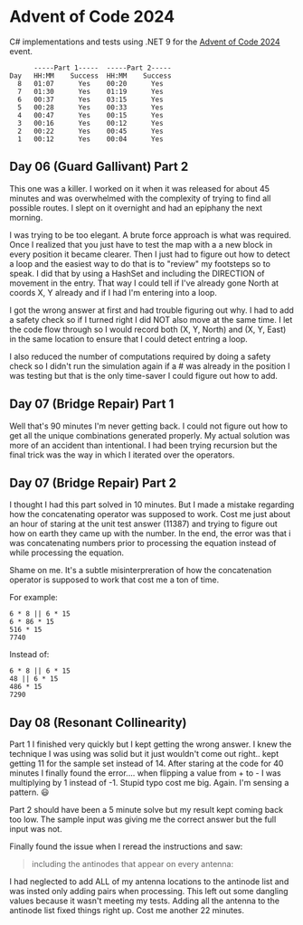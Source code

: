 # Advent of Code 2024

C# implementations and tests using .NET 9 for the
[Advent of Code 2024](https://adventofcode.com/2024/) event.

```text
      -----Part 1-----  -----Part 2-----
Day   HH:MM    Success  HH:MM    Success
  8   01:07      Yes    00:20      Yes
  7   01:30      Yes    01:19      Yes
  6   00:37      Yes    03:15      Yes
  5   00:28      Yes    00:33      Yes
  4   00:47      Yes    00:15      Yes
  3   00:16      Yes    00:12      Yes
  2   00:22      Yes    00:45      Yes
  1   00:12      Yes    00:04      Yes
```

## Day 06 (Guard Gallivant) Part 2
This one was a killer.  I worked on it when it was released
for about 45 minutes and was overwhelmed with the complexity of trying to find all
possible routes.  I slept on it overnight and had an epiphany the next morning.

I was trying to be too elegant.  A brute force approach is what was required.
Once I realized that you just have to test the map with a a new block in every
position it became clearer.  Then I just had to figure out how to detect a
loop and the easiest way to do that is to "review" my footsteps so to speak.
I did that by using a HashSet and including the DIRECTION of movement in the entry.
That way I could tell if I've already gone North at coords X, Y already and if I
had I'm entering into a loop.

I got the wrong answer at first and had trouble figuring out why.  I had to add
a safety check so if I turned right I did NOT also move at the same time.  I let
the code flow through so I would record both (X, Y, North) and (X, Y, East)
in the same location to ensure that I could detect entring a loop.

I also reduced the number of computations required by doing a safety check so I
didn't run the simulation again if a # was already in the position I was testing
but that is the only time-saver I could figure out how to add.

## Day 07 (Bridge Repair) Part 1
Well that's 90 minutes I'm never getting back.  I could not figure out how to
get all the unique combinations generated properly.  My actual solution was more
of an accident than intentional.  I had been trying recursion but the final
trick was the way in which I iterated over the operators.

## Day 07 (Bridge Repair) Part 2
I thought I had this part solved in 10 minutes.  But I made a mistake regarding how
the concatenating operator was supposed to work.  Cost me just about an hour of
staring at the unit test answer (11387) and trying to figure out how on earth they
came up with the number.  In the end, the error was that i was concatenating numbers
prior to processing the equation instead of while processing the equation.

Shame on me.  It's a subtle misinterpreration of how the concatenation operator
is supposed to work that cost me a ton of time.

For example:

```
6 * 8 || 6 * 15
6 * 86 * 15
516 * 15
7740
```

Instead of:

```
6 * 8 || 6 * 15
48 || 6 * 15
486 * 15
7290
```

## Day 08 (Resonant Collinearity)
Part 1 I finished very quickly but I kept getting the wrong answer.  I knew the
technique I was using was solid but it just wouldn't come out right.. kept getting
11 for the sample set instead of 14.  After staring at the code for 40 minutes I
finally found the error.... when flipping a value from + to - I was multiplying
by 1 instead of -1.  Stupid typo cost me big.  Again.  I'm sensing a pattern. :smiley:

Part 2 should have been a 5 minute solve but my result kept coming back too low.  The
sample input was giving me the correct answer but the full input was not.  

Finally found the issue when I reread the instructions and saw:

> including the antinodes that appear on every antenna:

I had neglected to add ALL of my antenna locations to the antinode list and was
insted only adding pairs when processing.  This left out some dangling values because
it wasn't meeting my tests.  Adding all the antenna to the antinode list fixed things
right up.  Cost me another 22 minutes.
